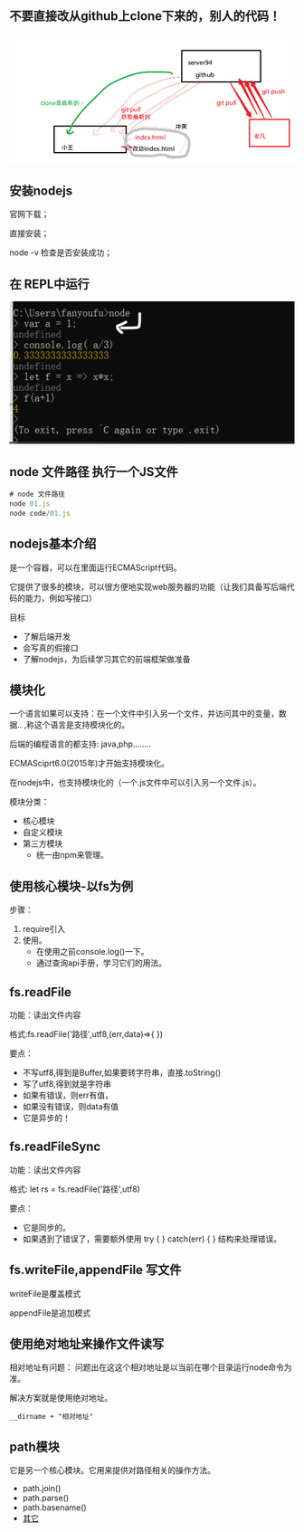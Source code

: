 ## 不要直接改从github上clone下来的，别人的代码！

![image-20200209092725002](asset/image-20200209092725002.png)

## 安装nodejs

官网下载；

直接安装；

node -v 检查是否安装成功；





## 在 REPL中运行

![image-20200209095055839](asset/image-20200209095055839.png)

## node 文件路径 执行一个JS文件

```javascript
# node 文件路径
node 01.js
node code/01.js
```





## nodejs基本介绍

是一个容器，可以在里面运行ECMAScript代码。

它提供了很多的模块，可以很方便地实现web服务器的功能（让我们具备写后端代码的能力，例如写接口）



目标

- 了解后端开发
- 会写真的假接口
- 了解nodejs，为后续学习其它的前端框架做准备



## 模块化

一个语言如果可以支持：在一个文件中引入另一个文件，并访问其中的变量，数据.. ,称这个语言是支持模块化的。

后端的编程语言的都支持: java,php........

ECMASciprt6.0(2015年)才开始支持模块化。

在nodejs中，也支持模块化的（一个.js文件中可以引入另一个文件.js）。

模块分类：

- 核心模块
- 自定义模块
- 第三方模块
  - 统一由npm来管理。

## 使用核心模块-以fs为例

步骤：

1. require引入
2. 使用。
   	- 在使用之前console.log()一下。
   	- 通过查询api手册，学习它们的用法。



## fs.readFile

功能：读出文件内容

格式:fs.readFile('路径',utf8,(err,data)=>{ })

要点：

- 不写utf8,得到是Buffer,如果要转字符串，直接.toString()
- 写了utf8,得到就是字符串
- 如果有错误，则err有值，
- 如果没有错误，则data有值
- 它是异步的！



## fs.readFileSync

功能：读出文件内容

格式: let rs = fs.readFile('路径',utf8)

要点：

- 它是同步的。
- 如果遇到了错误了，需要额外使用 try {   } catch(err) { } 结构来处理错误。



## fs.writeFile,appendFile 写文件

writeFile是覆盖模式

appendFile是追加模式



## 使用绝对地址来操作文件读写

相对地址有问题： 问题出在这这个相对地址是以当前在哪个目录运行node命令为准。

解决方案就是使用绝对地址。

`__dirname + "相对地址"`



## path模块

它是另一个核心模块。它用来提供对路径相关的操作方法。

- path.join()
- path.parse()
- path.basename()
- [其它](http://nodejs.cn/api/path.html)